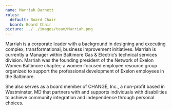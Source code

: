 ```yaml
---
name: Marriah Barnett
roles:
  default: Board Chair
  board: Board Chair
picture: ../../images/team/Marriah.png
---
```


Marriah is a corporate leader with a background in designing and executing complex, transformational, business improvement initiatives. Marriah is currently a Manager within Baltimore Gas & Electric’s technical services division. Marriah was the founding president of the Network of Exelon Women Baltimore chapter; a women-focused employee resource group organized to support the professional development of Exelon employees in the Baltimore.

She also serves as a board member of CHANGE, Inc., a non-profit based in Westminster, MD that partners with and supports individuals with disabilities to achieve community integration and independence through personal choices.
